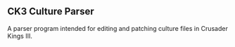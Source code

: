 ## CK3 Culture Parser

A parser program intended for editing and patching culture files in Crusader Kings III.